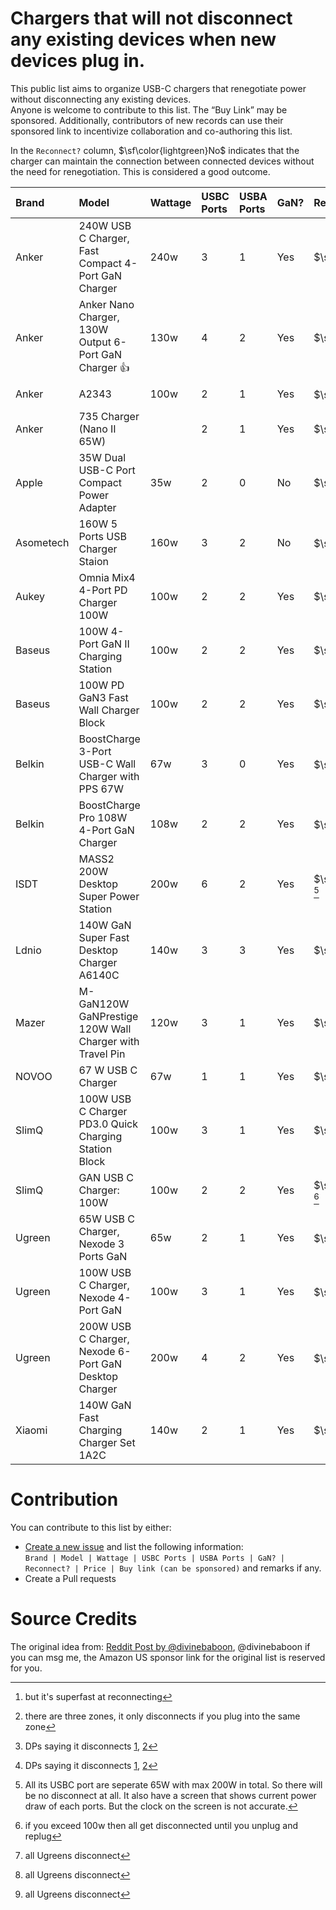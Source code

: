 # Chargers that will not disconnect any existing devices when new devices plug in.
This public list aims to organize USB-C chargers that renegotiate power without disconnecting any existing devices.  
Anyone is welcome to contribute to this list. The “Buy Link” may be sponsored. Additionally, contributors of new records can use their sponsored link to incentivize collaboration and co-authoring this list.  
  
In the `Reconnect?` column, $\sf\color{lightgreen}No$ indicates that the charger can maintain the connection between connected devices without the need for renegotiation. This is considered a good outcome.

| Brand     | Model                                                   | Wattage | USBC Ports | USBA Ports | GaN? | Reconnect?                          | Price   | Buy                                  |
| :-------- | :------------------------------------------------------ | :------ | :--------- | :--------- | :--- | :---------------------------------- | :------ | :----------------------------------- |
| Anker     | 240W USB C Charger, Fast Compact 4-Port GaN Charger     | 240w    | 3          | 1          | Yes  | $\sf\color{lightgreen}No$           | $130    | [Amazon UK](https://amzn.to/4lQIfRW) |
| Anker     | Anker Nano Charger, 130W Output 6-Port GaN Charger 👍   | 130w    | 4          | 2          | Yes  | $\sf\color{lightgreen}No$           | $59     | [Amazon UK](https://amzn.to/3Vy4ksD) |
| Anker     | A2343                                                   | 100w    | 2          | 1          | Yes  | $\sf\color{red}Yes$ [^Anker2]       | $85     | [Amazon UK](https://amzn.to/431vs7I) |
| Anker     | 735 Charger (Nano II 65W)                               |         | 2          | 1          | Yes  | $\sf\color{red}Yes$                 | $32     | [Amazon UK](https://amzn.to/42ue9fo) |
| Apple     | 35W Dual USB-C Port Compact Power Adapter               | 35w     | 2          | 0          | No   | $\sf\color{lightgreen}No$           | $59     |                                      |
| Asometech | 160W 5 Ports USB Charger Staion                         | 160w    | 3          | 2          | No   | $\sf\color{gold}Kinda$[^Asometech]  | $27     |                                      |
| Aukey     | Omnia Mix4 4-Port PD Charger 100W                       | 100w    | 2          | 2          | Yes  | $\sf\color{red}Yes$                 | $59     |                                      |
| Baseus    | 100W 4-Port GaN II Charging Station                     | 100w    | 2          | 2          | Yes  | $\sf\color{red}Yes$                 | $60     |                                      |
| Baseus    | 100W PD GaN3 Fast Wall Charger Block                    | 100w    | 2          | 2          | Yes  | $\sf\color{red}Yes$                 | $48     |                                      |
| Belkin    | BoostCharge 3-Port USB-C Wall Charger with PPS 67W      | 67w     | 3          | 0          | Yes  | $\sf\color{red}Yes$  [^Belkin] | $40     | [Amazon UK](https://amzn.to/4jDgqLl) |
| Belkin    | BoostCharge Pro 108W 4-Port GaN Charger                 | 108w    | 2          | 2          | Yes  | $\sf\color{red}Yes$  [^Belkin] | $60     | [Amazon UK](https://amzn.to/3EHj5o4) |
| ISDT      | MASS2 200W Desktop Super Power Station                  | 200w    | 6          | 2          | Yes  | $\sf\color{lightgreen}No$ [^ISDT]   | £67/$89 | [Amazon UK](https://amzn.to/3YT9K3l) |
| Ldnio     | 140W GaN Super Fast Desktop Charger A6140C              | 140w    | 3          | 3          | Yes  | $\sf\color{red}Yes$                 |         |                                      |
| Mazer     | M-GaN120W GaNPrestige 120W Wall Charger with Travel Pin | 120w    | 3          | 1          | Yes  | $\sf\color{red}Yes$                 |         |                                      |
| NOVOO     | 67 W USB C Charger                                      | 67w     | 1          | 1          | Yes  | $\sf\color{red}Yes$                 |         |                                      |
| SlimQ     | 100W USB C Charger PD3.0 Quick Charging Station Block   | 100w    | 3          | 1          | Yes  | $\sf\color{lightgreen}No$           | $43     | [Amazon UK](https://amzn.to/3YkvHrU) |
| SlimQ     | GAN USB C Charger: 100W                                 | 100w    | 2          | 2          | Yes  | $\sf\color{lightgreen}No$ [^SlimQ]  | $43     | [Amazon UK](https://amzn.to/3YLz4Z2) |
| Ugreen    | 65W USB C Charger, Nexode 3 Ports GaN                   | 65w     | 2          | 1          | Yes  | $\sf\color{red}Yes$ [^Ugreen]       | $30     | [Amazon UK](https://amzn.to/3EH7B3S) |
| Ugreen    | 100W USB C Charger, Nexode 4-Port GaN                   | 100w    | 3          | 1          | Yes  | $\sf\color{red}Yes$ [^Ugreen]       | $46     | [Amazon UK](https://amzn.to/4lUmbpC) |
| Ugreen    | 200W USB C Charger, Nexode 6-Port GaN Desktop Charger   | 200w    | 4          | 2          | Yes  | $\sf\color{red}Yes$ [^Ugreen]       | $140    |                                      |
| Xiaomi    | 140W GaN Fast Charging Charger Set 1A2C                 | 140w    | 2          | 1          | Yes  | $\sf\color{lightgreen}No$           | $76     |                                      |

[^Belkin]:  DPs saying it disconnects [1](https://old.reddit.com/r/UsbCHardware/comments/r9r1nf/normal_for_usb_c_multiport_chargers_to/iflcr3n/), [2](https://www.youtube.com/watch?v=ypPZszqLxts)
[^SlimQ]:  if you exceed 100w then all get disconnected until you unplug and replug
[^ISDT]: All its USBC port are seperate 65W with max 200W in total. So there will be no disconnect at all. It also have a screen that shows current power draw of each ports. But the clock on the screen is not accurate.
[^Ugreen]: all Ugreens disconnect
[^Anker2]: but it's superfast at reconnecting
[^Asometech]: there are three zones, it only disconnects if you plug into the same zone

# Contribution
You can contribute to this list by either:
- [Create a new issue](https://github.com/Upinel/Chargers_Renegotiate_without_Reconnect/issues) and list the following information:  
  `Brand | Model | Wattage | USBC Ports | USBA Ports | GaN? | Reconnect? | Price | Buy link (can be sponsored)` and remarks if any.
- Create a Pull requests

# Source Credits
The original idea from: [Reddit Post by @divinebaboon](https://www.reddit.com/r/UsbCHardware/comments/1c0ljdm/datapoints_welcome_list_of_usbc_gan_chargers_that/), @divinebaboon if you can msg me, the Amazon US sponsor link for the original list is reserved for you.

